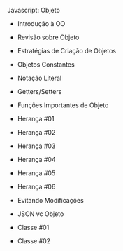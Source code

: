 Javascript: Objeto

- Introdução à OO

- Revisão sobre Objeto

- Estratégias de Criação de Objetos

- Objetos Constantes

- Notação Literal
  
- Getters/Setters

- Funções Importantes de Objeto

- Herança #01

- Herança #02

- Herança #03

- Herança #04

- Herança #05

- Herança #06

- Evitando Modificações

- JSON vc Objeto

- Classe #01

- Classe #02